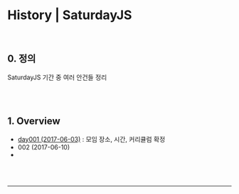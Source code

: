 # History | SaturdayJS



<br>

## 0. 정의

SaturdayJS 기간 중 여러 안건들 정리



<br><br>



## 1. Overview



* [day001 (2017-06-03)](./day001_170603.md) : 모임 장소, 시간, 커리큘럼 확정
* 002 (2017-06-10)
* ​







<br><br>

---






